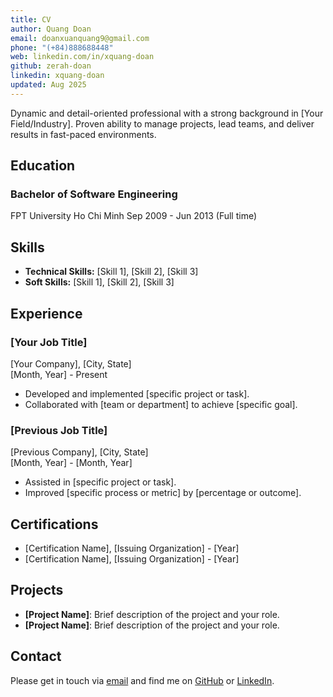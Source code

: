 ```yaml
---
title: CV
author: Quang Doan
email: doanxuanquang9@gmail.com
phone: "(+84)888688448"
web: linkedin.com/in/xquang-doan
github: zerah-doan
linkedin: xquang-doan
updated: Aug 2025
---
```


Dynamic and detail-oriented professional with a strong background in [Your Field/Industry]. Proven ability to manage projects, lead teams, and deliver results in fast-paced environments.

## Education

### Bachelor of Software Engineering

FPT University Ho Chi Minh
Sep 2009 - Jun 2013 (Full time)

## Skills

- **Technical Skills:** [Skill 1], [Skill 2], [Skill 3]
- **Soft Skills:** [Skill 1], [Skill 2], [Skill 3]

## Experience

### [Your Job Title]

[Your Company], [City, State]  
[Month, Year] - Present

- Developed and implemented [specific project or task].
- Collaborated with [team or department] to achieve [specific goal].

### [Previous Job Title]

[Previous Company], [City, State]  
[Month, Year] - [Month, Year]

- Assisted in [specific project or task].
- Improved [specific process or metric] by [percentage or outcome].

## Certifications

- [Certification Name], [Issuing Organization] - [Year]
- [Certification Name], [Issuing Organization] - [Year]

## Projects

- **[Project Name]**: Brief description of the project and your role.
- **[Project Name]**: Brief description of the project and your role.

## Contact

Please get in touch via [email](mailto:example@gmail.com) and find me on [GitHub](https://github.com/) or [LinkedIn](https://www.linkedin.com/in/).
